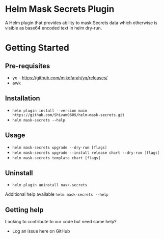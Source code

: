 # Helm Mask Secrets Plugin

A Helm plugin that provides ability to mask Secrets data which otherwise is visible as base64
encoded text in helm dry-run.

# Getting Started

## Pre-requisites
  * yq - https://github.com/mikefarah/yq/releases/
  * awk
## Installation

  * `helm plugin install --version main https://github.com/Shivam0609/helm-mask-secrets.git`
  * `helm mask-secrets --help`

## Usage

  * `helm mask-secrets upgrade --dry-run [flags]`
  * `helm mask-secrets upgrade --install release chart --dry-run [flags]`
  * `helm mask-secrets template chart [flags]`

## Uninstall
  * `helm plugin uninstall mask-secrets`


Additional help available `helm mask-secrets --help`

## Getting help

Looking to contribute to our code but need some help?

* Log an issue here on GitHub
